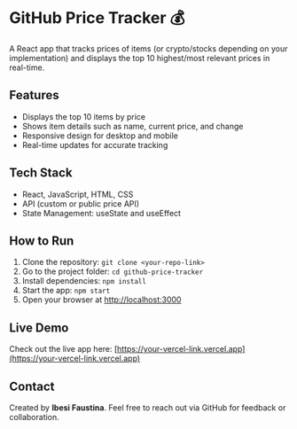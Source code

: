 # GitHub Price Tracker 💰

A React app that tracks prices of items (or crypto/stocks depending on your implementation) and displays the top 10 highest/most relevant prices in real-time.

## Features
- Displays the top 10 items by price
- Shows item details such as name, current price, and change
- Responsive design for desktop and mobile
- Real-time updates for accurate tracking

## Tech Stack
- React, JavaScript, HTML, CSS
- API (custom or public price API)
- State Management: useState and useEffect

## How to Run
1. Clone the repository: `git clone <your-repo-link>`
2. Go to the project folder: `cd github-price-tracker`
3. Install dependencies: `npm install`
4. Start the app: `npm start`
5. Open your browser at [http://localhost:3000](http://localhost:3000)

## Live Demo
Check out the live app here: [https://your-vercel-link.vercel.app](https://your-vercel-link.vercel.app)

## Contact
Created by **Ibesi Faustina**. Feel free to reach out via GitHub for feedback or collaboration.
